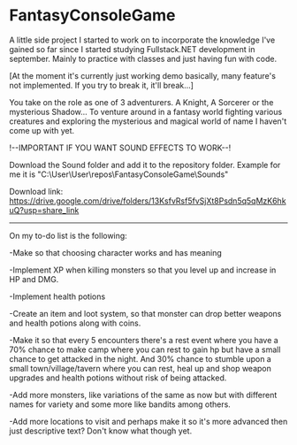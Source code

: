 # FantasyConsoleGame

A little side project I started to work on to incorporate the knowledge I've gained so far since I started studying Fullstack.NET development in september.
Mainly to practice with classes and just having fun with code.

[At the moment it's currently just working demo basically, many feature's not implemented. If you try to break it, it'll break...]

You take on the role as one of 3 adventurers. A Knight, A Sorcerer or the mysterious Shadow... To venture around in a fantasy world fighting various creatures and exploring the mysterious and magical world of name I haven't come up with yet.

!--IMPORTANT IF YOU WANT SOUND EFFECTS TO WORK--!

Download the Sound folder and add it to the repository folder. Example for me it is "C:\User\User\repos\FantasyConsoleGame\Sounds"

Download link:
https://drive.google.com/drive/folders/13KsfvRsf5fvSjXt8Psdn5q5qMzK6hkuQ?usp=share_link

---------------------------------------
On my to-do list is the following:

-Make so that choosing character works and has meaning

-Implement XP when killing monsters so that you level up and increase in HP and DMG.

-Implement health potions

-Create an item and loot system, so that monster can drop better weapons and health potions along with coins.

-Make it so that every 5 encounters there's a rest event where you have a 70% chance to make camp where you can rest to gain hp but have a small chance to get attacked in the night. And 30% chance to stumble upon a small town/village/tavern where you can rest, heal up and shop weapon upgrades and health potions without risk of being attacked.

-Add more monsters, like variations of the same as now but with different names for variety and some more like bandits among others.

-Add more locations to visit and perhaps make it so it's more advanced then just descriptive text? Don't know what though yet.

